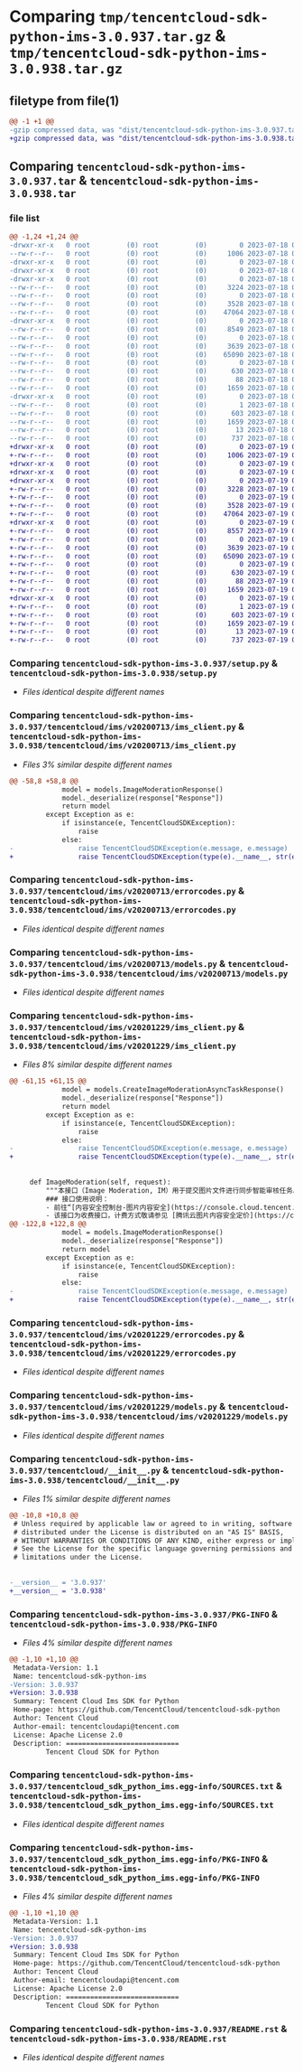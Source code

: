 # Comparing `tmp/tencentcloud-sdk-python-ims-3.0.937.tar.gz` & `tmp/tencentcloud-sdk-python-ims-3.0.938.tar.gz`

## filetype from file(1)

```diff
@@ -1 +1 @@
-gzip compressed data, was "dist/tencentcloud-sdk-python-ims-3.0.937.tar", last modified: Tue Jul 18 00:25:34 2023, max compression
+gzip compressed data, was "dist/tencentcloud-sdk-python-ims-3.0.938.tar", last modified: Wed Jul 19 00:40:57 2023, max compression
```

## Comparing `tencentcloud-sdk-python-ims-3.0.937.tar` & `tencentcloud-sdk-python-ims-3.0.938.tar`

### file list

```diff
@@ -1,24 +1,24 @@
-drwxr-xr-x   0 root         (0) root         (0)        0 2023-07-18 00:25:34.000000 tencentcloud-sdk-python-ims-3.0.937/
--rw-r--r--   0 root         (0) root         (0)     1006 2023-07-18 00:25:34.000000 tencentcloud-sdk-python-ims-3.0.937/setup.py
-drwxr-xr-x   0 root         (0) root         (0)        0 2023-07-18 00:25:34.000000 tencentcloud-sdk-python-ims-3.0.937/tencentcloud/
-drwxr-xr-x   0 root         (0) root         (0)        0 2023-07-18 00:25:34.000000 tencentcloud-sdk-python-ims-3.0.937/tencentcloud/ims/
-drwxr-xr-x   0 root         (0) root         (0)        0 2023-07-18 00:25:34.000000 tencentcloud-sdk-python-ims-3.0.937/tencentcloud/ims/v20200713/
--rw-r--r--   0 root         (0) root         (0)     3224 2023-07-18 00:25:34.000000 tencentcloud-sdk-python-ims-3.0.937/tencentcloud/ims/v20200713/ims_client.py
--rw-r--r--   0 root         (0) root         (0)        0 2023-07-18 00:25:34.000000 tencentcloud-sdk-python-ims-3.0.937/tencentcloud/ims/v20200713/__init__.py
--rw-r--r--   0 root         (0) root         (0)     3528 2023-07-18 00:25:34.000000 tencentcloud-sdk-python-ims-3.0.937/tencentcloud/ims/v20200713/errorcodes.py
--rw-r--r--   0 root         (0) root         (0)    47064 2023-07-18 00:25:34.000000 tencentcloud-sdk-python-ims-3.0.937/tencentcloud/ims/v20200713/models.py
-drwxr-xr-x   0 root         (0) root         (0)        0 2023-07-18 00:25:34.000000 tencentcloud-sdk-python-ims-3.0.937/tencentcloud/ims/v20201229/
--rw-r--r--   0 root         (0) root         (0)     8549 2023-07-18 00:25:34.000000 tencentcloud-sdk-python-ims-3.0.937/tencentcloud/ims/v20201229/ims_client.py
--rw-r--r--   0 root         (0) root         (0)        0 2023-07-18 00:25:34.000000 tencentcloud-sdk-python-ims-3.0.937/tencentcloud/ims/v20201229/__init__.py
--rw-r--r--   0 root         (0) root         (0)     3639 2023-07-18 00:25:34.000000 tencentcloud-sdk-python-ims-3.0.937/tencentcloud/ims/v20201229/errorcodes.py
--rw-r--r--   0 root         (0) root         (0)    65090 2023-07-18 00:25:34.000000 tencentcloud-sdk-python-ims-3.0.937/tencentcloud/ims/v20201229/models.py
--rw-r--r--   0 root         (0) root         (0)        0 2023-07-18 00:25:34.000000 tencentcloud-sdk-python-ims-3.0.937/tencentcloud/ims/__init__.py
--rw-r--r--   0 root         (0) root         (0)      630 2023-07-18 00:25:34.000000 tencentcloud-sdk-python-ims-3.0.937/tencentcloud/__init__.py
--rw-r--r--   0 root         (0) root         (0)       88 2023-07-18 00:25:34.000000 tencentcloud-sdk-python-ims-3.0.937/setup.cfg
--rw-r--r--   0 root         (0) root         (0)     1659 2023-07-18 00:25:34.000000 tencentcloud-sdk-python-ims-3.0.937/PKG-INFO
-drwxr-xr-x   0 root         (0) root         (0)        0 2023-07-18 00:25:34.000000 tencentcloud-sdk-python-ims-3.0.937/tencentcloud_sdk_python_ims.egg-info/
--rw-r--r--   0 root         (0) root         (0)        1 2023-07-18 00:25:34.000000 tencentcloud-sdk-python-ims-3.0.937/tencentcloud_sdk_python_ims.egg-info/dependency_links.txt
--rw-r--r--   0 root         (0) root         (0)      603 2023-07-18 00:25:34.000000 tencentcloud-sdk-python-ims-3.0.937/tencentcloud_sdk_python_ims.egg-info/SOURCES.txt
--rw-r--r--   0 root         (0) root         (0)     1659 2023-07-18 00:25:34.000000 tencentcloud-sdk-python-ims-3.0.937/tencentcloud_sdk_python_ims.egg-info/PKG-INFO
--rw-r--r--   0 root         (0) root         (0)       13 2023-07-18 00:25:34.000000 tencentcloud-sdk-python-ims-3.0.937/tencentcloud_sdk_python_ims.egg-info/top_level.txt
--rw-r--r--   0 root         (0) root         (0)      737 2023-07-18 00:25:34.000000 tencentcloud-sdk-python-ims-3.0.937/README.rst
+drwxr-xr-x   0 root         (0) root         (0)        0 2023-07-19 00:40:57.000000 tencentcloud-sdk-python-ims-3.0.938/
+-rw-r--r--   0 root         (0) root         (0)     1006 2023-07-19 00:40:57.000000 tencentcloud-sdk-python-ims-3.0.938/setup.py
+drwxr-xr-x   0 root         (0) root         (0)        0 2023-07-19 00:40:57.000000 tencentcloud-sdk-python-ims-3.0.938/tencentcloud/
+drwxr-xr-x   0 root         (0) root         (0)        0 2023-07-19 00:40:57.000000 tencentcloud-sdk-python-ims-3.0.938/tencentcloud/ims/
+drwxr-xr-x   0 root         (0) root         (0)        0 2023-07-19 00:40:57.000000 tencentcloud-sdk-python-ims-3.0.938/tencentcloud/ims/v20200713/
+-rw-r--r--   0 root         (0) root         (0)     3228 2023-07-19 00:40:57.000000 tencentcloud-sdk-python-ims-3.0.938/tencentcloud/ims/v20200713/ims_client.py
+-rw-r--r--   0 root         (0) root         (0)        0 2023-07-19 00:40:57.000000 tencentcloud-sdk-python-ims-3.0.938/tencentcloud/ims/v20200713/__init__.py
+-rw-r--r--   0 root         (0) root         (0)     3528 2023-07-19 00:40:57.000000 tencentcloud-sdk-python-ims-3.0.938/tencentcloud/ims/v20200713/errorcodes.py
+-rw-r--r--   0 root         (0) root         (0)    47064 2023-07-19 00:40:57.000000 tencentcloud-sdk-python-ims-3.0.938/tencentcloud/ims/v20200713/models.py
+drwxr-xr-x   0 root         (0) root         (0)        0 2023-07-19 00:40:57.000000 tencentcloud-sdk-python-ims-3.0.938/tencentcloud/ims/v20201229/
+-rw-r--r--   0 root         (0) root         (0)     8557 2023-07-19 00:40:57.000000 tencentcloud-sdk-python-ims-3.0.938/tencentcloud/ims/v20201229/ims_client.py
+-rw-r--r--   0 root         (0) root         (0)        0 2023-07-19 00:40:57.000000 tencentcloud-sdk-python-ims-3.0.938/tencentcloud/ims/v20201229/__init__.py
+-rw-r--r--   0 root         (0) root         (0)     3639 2023-07-19 00:40:57.000000 tencentcloud-sdk-python-ims-3.0.938/tencentcloud/ims/v20201229/errorcodes.py
+-rw-r--r--   0 root         (0) root         (0)    65090 2023-07-19 00:40:57.000000 tencentcloud-sdk-python-ims-3.0.938/tencentcloud/ims/v20201229/models.py
+-rw-r--r--   0 root         (0) root         (0)        0 2023-07-19 00:40:57.000000 tencentcloud-sdk-python-ims-3.0.938/tencentcloud/ims/__init__.py
+-rw-r--r--   0 root         (0) root         (0)      630 2023-07-19 00:40:57.000000 tencentcloud-sdk-python-ims-3.0.938/tencentcloud/__init__.py
+-rw-r--r--   0 root         (0) root         (0)       88 2023-07-19 00:40:57.000000 tencentcloud-sdk-python-ims-3.0.938/setup.cfg
+-rw-r--r--   0 root         (0) root         (0)     1659 2023-07-19 00:40:57.000000 tencentcloud-sdk-python-ims-3.0.938/PKG-INFO
+drwxr-xr-x   0 root         (0) root         (0)        0 2023-07-19 00:40:57.000000 tencentcloud-sdk-python-ims-3.0.938/tencentcloud_sdk_python_ims.egg-info/
+-rw-r--r--   0 root         (0) root         (0)        1 2023-07-19 00:40:57.000000 tencentcloud-sdk-python-ims-3.0.938/tencentcloud_sdk_python_ims.egg-info/dependency_links.txt
+-rw-r--r--   0 root         (0) root         (0)      603 2023-07-19 00:40:57.000000 tencentcloud-sdk-python-ims-3.0.938/tencentcloud_sdk_python_ims.egg-info/SOURCES.txt
+-rw-r--r--   0 root         (0) root         (0)     1659 2023-07-19 00:40:57.000000 tencentcloud-sdk-python-ims-3.0.938/tencentcloud_sdk_python_ims.egg-info/PKG-INFO
+-rw-r--r--   0 root         (0) root         (0)       13 2023-07-19 00:40:57.000000 tencentcloud-sdk-python-ims-3.0.938/tencentcloud_sdk_python_ims.egg-info/top_level.txt
+-rw-r--r--   0 root         (0) root         (0)      737 2023-07-19 00:40:57.000000 tencentcloud-sdk-python-ims-3.0.938/README.rst
```

### Comparing `tencentcloud-sdk-python-ims-3.0.937/setup.py` & `tencentcloud-sdk-python-ims-3.0.938/setup.py`

 * *Files identical despite different names*

### Comparing `tencentcloud-sdk-python-ims-3.0.937/tencentcloud/ims/v20200713/ims_client.py` & `tencentcloud-sdk-python-ims-3.0.938/tencentcloud/ims/v20200713/ims_client.py`

 * *Files 3% similar despite different names*

```diff
@@ -58,8 +58,8 @@
             model = models.ImageModerationResponse()
             model._deserialize(response["Response"])
             return model
         except Exception as e:
             if isinstance(e, TencentCloudSDKException):
                 raise
             else:
-                raise TencentCloudSDKException(e.message, e.message)
+                raise TencentCloudSDKException(type(e).__name__, str(e))
```

### Comparing `tencentcloud-sdk-python-ims-3.0.937/tencentcloud/ims/v20200713/errorcodes.py` & `tencentcloud-sdk-python-ims-3.0.938/tencentcloud/ims/v20200713/errorcodes.py`

 * *Files identical despite different names*

### Comparing `tencentcloud-sdk-python-ims-3.0.937/tencentcloud/ims/v20200713/models.py` & `tencentcloud-sdk-python-ims-3.0.938/tencentcloud/ims/v20200713/models.py`

 * *Files identical despite different names*

### Comparing `tencentcloud-sdk-python-ims-3.0.937/tencentcloud/ims/v20201229/ims_client.py` & `tencentcloud-sdk-python-ims-3.0.938/tencentcloud/ims/v20201229/ims_client.py`

 * *Files 8% similar despite different names*

```diff
@@ -61,15 +61,15 @@
             model = models.CreateImageModerationAsyncTaskResponse()
             model._deserialize(response["Response"])
             return model
         except Exception as e:
             if isinstance(e, TencentCloudSDKException):
                 raise
             else:
-                raise TencentCloudSDKException(e.message, e.message)
+                raise TencentCloudSDKException(type(e).__name__, str(e))
 
 
     def ImageModeration(self, request):
         """本接口（Image Moderation, IM）用于提交图片文件进行同步智能审核任务。使用前请您使用腾讯云主账号登录控制台 [开通图片内容安全服务](https://console.cloud.tencent.com/cms/image/package) 并调整好对应的业务配置。
         ### 接口使用说明：
         - 前往“[内容安全控制台-图片内容安全](https://console.cloud.tencent.com/cms/image/package)”开启使用图片内容安全服务，首次开通服务的用户可免费领用试用套餐包，包含**1万张图片**识别额度，有效期为1个月。
         - 该接口为收费接口，计费方式敬请参见 [腾讯云图片内容安全定价](https://cloud.tencent.com/product/ims/pricing)。
@@ -122,8 +122,8 @@
             model = models.ImageModerationResponse()
             model._deserialize(response["Response"])
             return model
         except Exception as e:
             if isinstance(e, TencentCloudSDKException):
                 raise
             else:
-                raise TencentCloudSDKException(e.message, e.message)
+                raise TencentCloudSDKException(type(e).__name__, str(e))
```

### Comparing `tencentcloud-sdk-python-ims-3.0.937/tencentcloud/ims/v20201229/errorcodes.py` & `tencentcloud-sdk-python-ims-3.0.938/tencentcloud/ims/v20201229/errorcodes.py`

 * *Files identical despite different names*

### Comparing `tencentcloud-sdk-python-ims-3.0.937/tencentcloud/ims/v20201229/models.py` & `tencentcloud-sdk-python-ims-3.0.938/tencentcloud/ims/v20201229/models.py`

 * *Files identical despite different names*

### Comparing `tencentcloud-sdk-python-ims-3.0.937/tencentcloud/__init__.py` & `tencentcloud-sdk-python-ims-3.0.938/tencentcloud/__init__.py`

 * *Files 1% similar despite different names*

```diff
@@ -10,8 +10,8 @@
 # Unless required by applicable law or agreed to in writing, software
 # distributed under the License is distributed on an "AS IS" BASIS,
 # WITHOUT WARRANTIES OR CONDITIONS OF ANY KIND, either express or implied.
 # See the License for the specific language governing permissions and
 # limitations under the License.
 
 
-__version__ = '3.0.937'
+__version__ = '3.0.938'
```

### Comparing `tencentcloud-sdk-python-ims-3.0.937/PKG-INFO` & `tencentcloud-sdk-python-ims-3.0.938/PKG-INFO`

 * *Files 4% similar despite different names*

```diff
@@ -1,10 +1,10 @@
 Metadata-Version: 1.1
 Name: tencentcloud-sdk-python-ims
-Version: 3.0.937
+Version: 3.0.938
 Summary: Tencent Cloud Ims SDK for Python
 Home-page: https://github.com/TencentCloud/tencentcloud-sdk-python
 Author: Tencent Cloud
 Author-email: tencentcloudapi@tencent.com
 License: Apache License 2.0
 Description: ============================
         Tencent Cloud SDK for Python
```

### Comparing `tencentcloud-sdk-python-ims-3.0.937/tencentcloud_sdk_python_ims.egg-info/SOURCES.txt` & `tencentcloud-sdk-python-ims-3.0.938/tencentcloud_sdk_python_ims.egg-info/SOURCES.txt`

 * *Files identical despite different names*

### Comparing `tencentcloud-sdk-python-ims-3.0.937/tencentcloud_sdk_python_ims.egg-info/PKG-INFO` & `tencentcloud-sdk-python-ims-3.0.938/tencentcloud_sdk_python_ims.egg-info/PKG-INFO`

 * *Files 4% similar despite different names*

```diff
@@ -1,10 +1,10 @@
 Metadata-Version: 1.1
 Name: tencentcloud-sdk-python-ims
-Version: 3.0.937
+Version: 3.0.938
 Summary: Tencent Cloud Ims SDK for Python
 Home-page: https://github.com/TencentCloud/tencentcloud-sdk-python
 Author: Tencent Cloud
 Author-email: tencentcloudapi@tencent.com
 License: Apache License 2.0
 Description: ============================
         Tencent Cloud SDK for Python
```

### Comparing `tencentcloud-sdk-python-ims-3.0.937/README.rst` & `tencentcloud-sdk-python-ims-3.0.938/README.rst`

 * *Files identical despite different names*

